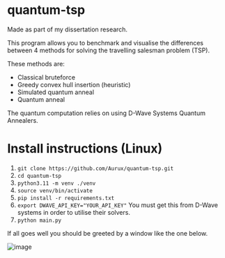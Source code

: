 # quantum-tsp

Made as part of my dissertation research.

This program allows you to benchmark and visualise the differences between 4 methods for solving the travelling salesman problem (TSP).

These methods are:
* Classical bruteforce
* Greedy convex hull insertion (heuristic)
* Simulated quantum anneal
* Quantum anneal

The quantum computation relies on using D-Wave Systems Quantum Annealers.

# Install instructions (Linux)

1. `git clone https://github.com/Aurux/quantum-tsp.git`
2. `cd quantum-tsp`
3. `python3.11 -m venv ./venv`
4. `source venv/bin/activate`
5. `pip install -r requirements.txt`
6. `export DWAVE_API_KEY="YOUR_API_KEY"` You must get this from D-Wave systems in order to utilise their solvers.
7. `python main.py`

If all goes well you should be greeted by a window like the one below.


![image](https://github.com/Aurux/quantum-tsp/assets/38943986/6eb25e68-2036-41a1-9b16-042f566d8665)
